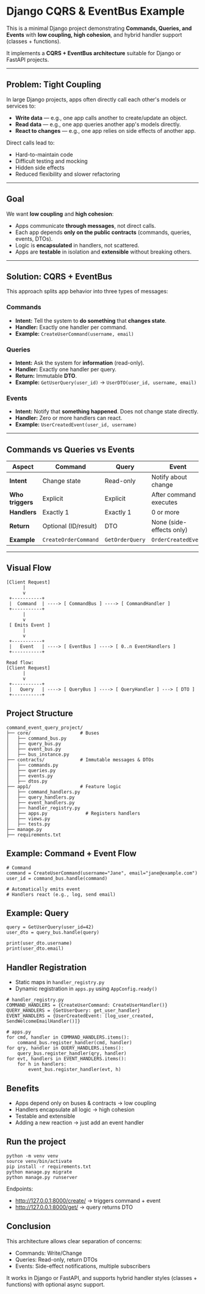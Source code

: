# Django CQRS & EventBus Example

This is a minimal Django project demonstrating **Commands, Queries, and Events** with **low coupling, high cohesion**, and hybrid handler support (classes + functions).

It implements a **CQRS + EventBus architecture** suitable for Django or FastAPI projects.

---

## Problem: Tight Coupling

In large Django projects, apps often directly call each other's models or services to:

- **Write data** — e.g., one app calls another to create/update an object.
- **Read data** — e.g., one app queries another app's models directly.
- **React to changes** — e.g., one app relies on side effects of another app.

Direct calls lead to:

- Hard-to-maintain code
- Difficult testing and mocking
- Hidden side effects
- Reduced flexibility and slower refactoring

---

## Goal

We want **low coupling** and **high cohesion**:

- Apps communicate **through messages**, not direct calls.
- Each app depends **only on the public contracts** (commands, queries, events, DTOs).
- Logic is **encapsulated** in handlers, not scattered.
- Apps are **testable** in isolation and **extensible** without breaking others.

---

## Solution: CQRS + EventBus

This approach splits app behavior into three types of messages:

### Commands

- **Intent:** Tell the system to **do something** that **changes state**.
- **Handler:** Exactly one handler per command.
- **Example:** `CreateUserCommand(username, email)`

### Queries

- **Intent:** Ask the system for **information** (read-only).
- **Handler:** Exactly one handler per query.
- **Return:** Immutable **DTO**.
- **Example:** `GetUserQuery(user_id)` → `UserDTO(user_id, username, email)`

### Events

- **Intent:** Notify that **something happened**. Does not change state directly.
- **Handler:** Zero or more handlers can react.
- **Example:** `UserCreatedEvent(user_id, username)`

---

## Commands vs Queries vs Events

| Aspect         | Command                   | Query               | Event                    |
|----------------|---------------------------|--------------------|--------------------------|
| **Intent**     | Change state              | Read-only          | Notify about change      |
| **Who triggers** | Explicit                | Explicit           | After command executes   |
| **Handlers**   | Exactly 1                | Exactly 1          | 0 or more                |
| **Return**     | Optional (ID/result)      | DTO                | None (side-effects only) |
| **Example**    | `CreateOrderCommand`      | `GetOrderQuery`    | `OrderCreatedEvent`      |

---

## Visual Flow

```plaintext
[Client Request]
      |
      v
 +-----------+
 |  Command  | ----> [ CommandBus ] ----> [ CommandHandler ]
 +-----------+
      |
      v
 [ Emits Event ]
      |
      v
 +-----------+
 |   Event   | ----> [ EventBus ] ----> [ 0..n EventHandlers ]
 +-----------+

Read flow:
[Client Request]
      |
      v
 +-----------+
 |   Query   | ----> [ QueryBus ] ----> [ QueryHandler ] ---> [ DTO ]
 +-----------+
```

## Project Structure
```
command_event_query_project/
├── core/                  # Buses
│   ├── command_bus.py
│   ├── query_bus.py
│   ├── event_bus.py
│   ├── bus_instance.py
├── contracts/             # Immutable messages & DTOs
│   ├── commands.py
│   ├── queries.py
│   ├── events.py
│   ├── dtos.py
├── app1/                  # Feature logic
│   ├── command_handlers.py
│   ├── query_handlers.py
│   ├── event_handlers.py
│   ├── handler_registry.py
│   ├── apps.py              # Registers handlers
│   ├── views.py
│   ├── tests.py
├── manage.py
├── requirements.txt
```

## Example: Command + Event Flow
```
# Command
command = CreateUserCommand(username="Jane", email="jane@example.com")
user_id = command_bus.handle(command)

# Automatically emits event
# Handlers react (e.g., log, send email)
```

## Example: Query
```
query = GetUserQuery(user_id=42)
user_dto = query_bus.handle(query)

print(user_dto.username)
print(user_dto.email)
```

## Handler Registration
* Static maps in `handler_registry.py`
* Dynamic registration in `apps.py` using `AppConfig.ready()`
```
# handler_registry.py
COMMAND_HANDLERS = {CreateUserCommand: CreateUserHandler()}
QUERY_HANDLERS = {GetUserQuery: get_user_handler}
EVENT_HANDLERS = {UserCreatedEvent: [log_user_created, SendWelcomeEmailHandler()]}
```

```
# apps.py
for cmd, handler in COMMAND_HANDLERS.items():
    command_bus.register_handler(cmd, handler)
for qry, handler in QUERY_HANDLERS.items():
    query_bus.register_handler(qry, handler)
for evt, handlers in EVENT_HANDLERS.items():
    for h in handlers:
        event_bus.register_handler(evt, h)
```

## Benefits
* Apps depend only on buses & contracts → low coupling
* Handlers encapsulate all logic → high cohesion
* Testable and extensible
* Adding a new reaction → just add an event handler


## Run the project
```
python -m venv venv
source venv/bin/activate
pip install -r requirements.txt
python manage.py migrate
python manage.py runserver
```

Endpoints:
* http://127.0.0.1:8000/create/ → triggers command + event
* http://127.0.0.1:8000/get/ → query returns DTO

## Conclusion
This architecture allows clear separation of concerns:
* Commands: Write/Change
* Queries: Read-only, return DTOs
* Events: Side-effect notifications, multiple subscribers

It works in Django or FastAPI, and supports hybrid handler styles (classes + functions) with optional async support.
